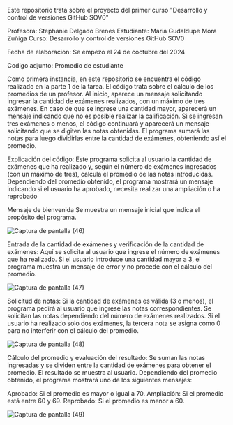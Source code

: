Este repositorio trata sobre el proyecto del primer curso "Desarrollo y control de versiones GitHub SOV0"

Profesora: Stephanie Delgado Brenes 
Estudiante: Maria Gudaldupe Mora Zuñiga
Curso: Desarrollo y control de versiones GitHub SOV0

Fecha de elaboracion: Se empezo el 24 de coctubre del 2024

Codigo adjunto: Promedio de estudiante

Como primera instancia, en este repositorio se encuentra el código realizado en la parte 1 de la tarea. El código trata sobre el cálculo de los promedios de un profesor. Al inicio, aparece un mensaje solicitando ingresar la cantidad de exámenes realizados, con un máximo de tres exámenes. En caso de que se ingrese una cantidad mayor, aparecerá un mensaje indicando que no es posible realizar la calificación. Si se ingresan tres exámenes o menos, el código continuará y aparecerá un mensaje solicitando que se digiten las notas obtenidas. El programa sumará las notas para luego dividirlas entre la cantidad de exámenes, obteniendo así el promedio.

Explicación del código:
Este programa solicita al usuario la cantidad de exámenes que ha realizado y, según el número de exámenes ingresados (con un máximo de tres), calcula el promedio de las notas introducidas. Dependiendo del promedio obtenido, el programa mostrará un mensaje indicando si el usuario ha aprobado, necesita realizar una ampliación o ha reprobado

Mensaje de bienvenida 
Se muestra un mensaje inicial que indica el propósito del programa.

![Captura de pantalla (46)](https://github.com/user-attachments/assets/f98bc26f-d4e6-4c74-bb51-ced48de61745)


Entrada de la cantidad de exámenes y verificación de la cantidad de exámenes:
Aquí se solicita al usuario que ingrese el número de exámenes que ha realizado.
Si el usuario introduce una cantidad mayor a 3, el programa muestra un mensaje de error y no procede con el cálculo del promedio.

![Captura de pantalla (47)](https://github.com/user-attachments/assets/d131e91d-2877-4b53-be46-90c9f1ef6e25)


Solicitud de notas: 
Si la cantidad de exámenes es válida (3 o menos), el programa pedirá al usuario que ingrese las notas correspondientes.
Se solicitan las notas dependiendo del número de exámenes realizados. Si el usuario ha realizado solo dos exámenes, la tercera nota se asigna como 0 para no interferir con el cálculo del promedio.

![Captura de pantalla (48)](https://github.com/user-attachments/assets/4ac9a344-8113-46d9-91db-96af0b68f5b0)

Cálculo del promedio y evaluación del resultado:
Se suman las notas ingresadas y se dividen entre la cantidad de exámenes para obtener el promedio. El resultado se muestra al usuario.
 Dependiendo del promedio obtenido, el programa mostrará uno de los siguientes mensajes:

Aprobado: Si el promedio es mayor o igual a 70.
Ampliación: Si el promedio está entre 60 y 69.
Reprobado: Si el promedio es menor a 60.

![Captura de pantalla (49)](https://github.com/user-attachments/assets/0a9aaf81-ac2f-465b-943b-e8e7c0d29d5b)

